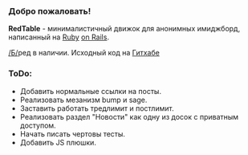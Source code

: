 ### Добро пожаловать!

**RedTable** - минималистичный движок для анонимных имиджборд,
написанный на [Ruby][0] [on Rails][1]. 

[/Б/][2]ред в наличии.
Исходный код на [Гитхабе][3]

[0]: http://www.ruby-lang.org/en/
[1]: http://rubyonrails.org/
[2]: /b
[3]: https://github.com/DrunkenElk/RedTable.git


### ToDo:

* Добавить нормальные ссылки на посты.
* Реализовать мезанизм bump и sage.
* Заставить работать тредлимит и постлимит.
* Реализовать раздел "Новости" как одну из досок с приватным доступом.
* Начать писать чертовы тесты.
* Добавить JS плюшки.
